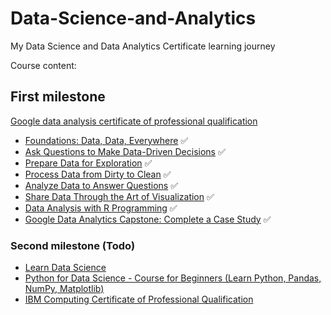 # Data-Science-and-Analytics

My Data Science and Data Analytics Certificate learning journey

Course content:

## First milestone

[Google data analysis certificate of professional qualification](https://www.coursera.org/professional-certificates/google-data-analytics?utm_source=google&utm_medium=institutions&utm_campaign=gwgsite)

- [Foundations: Data, Data, Everywhere](https://www.coursera.org/learn/foundations-data/home/welcome) ✅
- [Ask Questions to Make Data-Driven Decisions](https://www.coursera.org/learn/ask-questions-make-decisions/home/welcome) ✅
- [Prepare Data for Exploration](https://www.coursera.org/learn/data-preparation/home/welcome) ✅
- [Process Data from Dirty to Clean](https://www.coursera.org/learn/process-data/home/welcome) ✅
- [Analyze Data to Answer Questions](https://www.coursera.org/learn/analyze-data/home/welcome) ✅
- [Share Data Through the Art of Visualization](https://www.coursera.org/learn/visualize-data/home/welcome) ✅
- [Data Analysis with R Programming](https://www.coursera.org/learn/data-analysis-r/home/welcome) ✅
- [Google Data Analytics Capstone: Complete a Case Study](https://www.coursera.org/learn/google-data-analytics-capstone/home/welcome) ✅

### Second milestone (Todo)

- [Learn Data Science](https://youtu.be/ua-CiDNNj30)
- [Python for Data Science - Course for Beginners (Learn Python, Pandas, NumPy, Matplotlib)](https://www.youtube.com/watch?v=LHBE6Q9XlzI)
- [IBM Computing Certificate of Professional Qualification](https://www.coursera.org/professional-certificates/ibm-data-science?utm_source=gg&utm_medium=sem&campaignid=2087860785&utm_campaign=10-IBM-Data-Science-ROW&utm_content=10-IBM-Data-Science-ROW&adgroupid=79675709431&device=c&keyword=ibm%20data%20science%20coursera&matchtype=b&network=g&devicemodel=&adpostion=&creativeid=375774778792&hide_mobile_promo&gclid=CjwKCAjwgOGCBhAlEiwA7FUXkr9uTuh1UNCExaOwDfDqfFTn7efZ1JKXkhYwCTa39M1UjD62pw6IShoC8AwQAvD_BwE)
